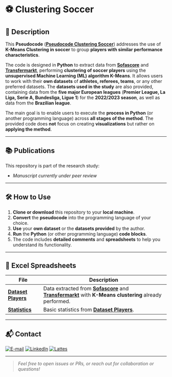 # ⚽ Clustering Soccer

## 📝 Description

This **Pseudocode** ([**Pseudocode Clustering Soccer**](PseudocodeClusteringSoccer.md)) addresses the use of **K-Means Clustering in soccer** to group **players with similar performance characteristics**.

The code is designed in **Python** to extract data from [**Sofascore**](https://sofascore.com/) and [**Transfermarkt**](https://www.transfermarkt.com/), performing **clustering of soccer players** using the **unsupervised Machine Learning (ML) algorithm K-Means**. It allows users to work with their **own datasets** of **athletes, referees, teams**, or any other preferred datasets. The **datasets used in the study** are also provided, containing data from the **five major European leagues** (**Premier League, La Liga, Serie A, Bundesliga, Ligue 1**) for the **2022/2023 season**, as well as data from the **Brazilian league**.

The main goal is to enable users to execute the **process in Python** (or another programming language) across **all stages of the method**. The provided code does **not** focus on creating **visualizations** but rather on **applying the method**.

---

## 📚 Publications

This repository is part of the research study:

-  *Manuscript currently under peer review*
---

## 🛠️ How to Use

1. **Clone or download** this repository to your **local machine**.  
2. **Convert** the **pseudocode** into the programming language of your choice.  
3. **Use** your **own dataset** or the **datasets provided** by the author.  
4. **Run** the **Python** (or other programming language) **code blocks**.  
5. The code includes **detailed comments** and **spreadsheets** to help you understand its functionality.  

---

## 📁 Excel Spreadsheets

| File | Description |
|------|-------------|
| [**Dataset Players**](Dataset_Players.xlsx) | Data extracted from [**Sofascore**](https://sofascore.com/) and [**Transfermarkt**](https://www.transfermarkt.com/) with **K-Means clustering** already performed. |
| [**Statistics**](Statistics.xlsx) | Basic statistics from [**Dataset Players**](Dataset_Players.xlsx). |

---

## 📬 Contact

<a href="mailto:matheusc_pereira@hotmail.com"><img src="https://img.shields.io/badge/E--mail-0078D4?style=for-the-badge&logo=microsoft-outlook&logoColor=white" alt="E-mail"/></a>
<a href="https://www.linkedin.com/in/matheuscostapereira/"><img src="https://img.shields.io/badge/LinkedIn-0A66C2?style=for-the-badge&logo=linkedin&logoColor=white" alt="LinkedIn"/></a>
<a href="https://lattes.cnpq.br/7025666927284220"><img src="https://img.shields.io/badge/Lattes-4169E1?style=for-the-badge&logoColor=white" alt="Lattes"/></a>

---

> _Feel free to open issues or PRs, or reach out for collaboration or questions!_
